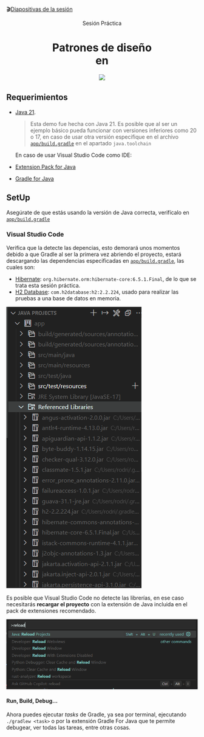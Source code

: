 
🎬[Diapositivas de la sesión](https://www.canva.com/design/DAGFuLDnVdc/jQZDmOvPlaLTKLnNqHignA/edit?utm_content=DAGFuLDnVdc&utm_campaign=designshare&utm_medium=link2&utm_source=sharebutton)

<div align="center">

Sesión Práctica
# Patrones de diseño<br>en<br>
<img  src="https://hibernate.org/images/hibernate-logo.svg"/>

</div>

## Requerimientos

- [Java 21](https://adoptium.net/temurin/releases/?os=windows&arch=x64&package=jdk).
    > Esta demo fue hecha con Java 21. Es posible que al ser un ejemplo básico pueda funcionar con versiones inferiores como 20 o 17, en caso de usar otra versión especifique en el archivo [`app/build.gradle`](app/build.gradle) en el apartado `java.toolchain`

    En caso de usar Visual Studio Code como IDE:
- [Extension Pack for Java](https://marketplace.visualstudio.com/items?itemName=vscjava.vscode-java-pack://)
- [Gradle for Java](https://marketplace.visualstudio.com/items?itemName=vscjava.vscode-gradle)


## SetUp

Asegúrate de que estás usando la versión de Java correcta, verifícalo en [`app/build.gradle`](app/build.gradle)

### Visual Studio Code
Verifica que la detecte las depencias, esto demorará unos momentos debido a que Gradle al ser la primera vez abriendo el proyecto, estará descargando las dependencias especificadas en [`app/build.gradle`](app/build.gradle), las cuales son:

- [Hibernate](https://mvnrepository.com/artifact/org.hibernate/hibernate-core): `org.hibernate.orm:hibernate-core:6.5.1.Final`, de lo que se trata esta sesión práctica.
- [H2 Database](https://mvnrepository.com/artifact/com.h2database/h2): `com.h2database:h2:2.2.224`, usado para realizar las pruebas a una base de datos en memoria.

![alt](assets/java-projects-referenced_libraries.png)


Es posible que Visual Studio Code no detecte las librerías, en ese caso necesitarás **recargar el proyecto** con la extensión de Java incluida en el pack de extensiones recomendado.
 
![alt](assets/reload-java-project.png)

#### Run, Build, Debug...

Ahora puedes ejecutar *tasks* de Gradle, ya sea por terminal, ejecutando `./gradlew <task>` o por la extensión Gradle For Java que te permite debugear, ver todas las tareas, entre otras cosas.

